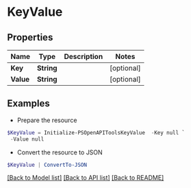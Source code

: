 # KeyValue
## Properties

Name | Type | Description | Notes
------------ | ------------- | ------------- | -------------
**Key** | **String** |  | [optional] 
**Value** | **String** |  | [optional] 

## Examples

- Prepare the resource
```powershell
$KeyValue = Initialize-PSOpenAPIToolsKeyValue  -Key null `
 -Value null
```

- Convert the resource to JSON
```powershell
$KeyValue | ConvertTo-JSON
```

[[Back to Model list]](../README.md#documentation-for-models) [[Back to API list]](../README.md#documentation-for-api-endpoints) [[Back to README]](../README.md)

